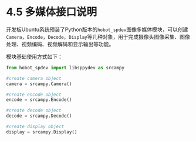 # 4.5 多媒体接口说明

开发板Ubuntu系统预装了Python版本的`hobot_spdev`图像多媒体模块，可以创建`Camera`，`Encode`，`Decode`，`Display`等几种对象，用于完成摄像头图像采集、图像处理、视频编码、视频解码和显示输出等功能。

模块基础使用方式如下：

```python
from hobot_spdev import libsppydev as srcampy

#create camera object
camera = srcampy.Camera()

#create encode object
encode = srcampy.Encode()

#create decode object
decode = srcampy.Decode()

#create display object
display = srcampy.Display()
```

